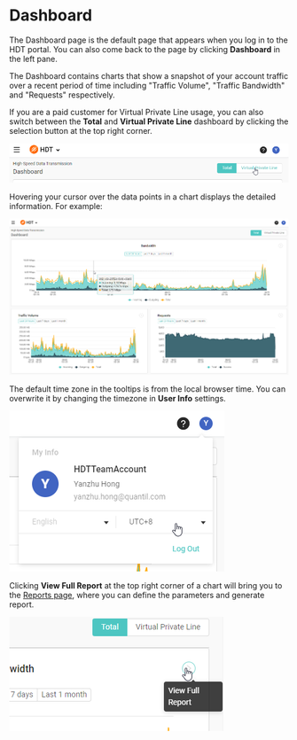 # Dashboard
The Dashboard page is the default page that appears when you log in to the HDT portal. You can also come back to the page by clicking **Dashboard** in the left pane.

The Dashboard contains charts that show a snapshot of your account traffic over a recent period of time including "Traffic Volume", "Traffic Bandwidth" and "Requests" respectively.

If you are a paid customer for Virtual Private Line usage, you can also switch between the **Total** and **Virtual Private Line** dashboard by clicking the selection button at the top right corner.

![null](</docs/resources/images/dashboard/selectTotalOrVpl.png>)

Hovering your cursor over the data points in a chart displays the detailed information. For example:

![null](</docs/resources/images/dashboard/dashboard.png>)

The default time zone in the tooltips is from the local browser time. You can overwrite it by changing the timezone in **User Info** settings.

![null](</docs/resources/images/dashboard/myInfo.png>)

Clicking **View Full Report** at the top right corner of a chart will bring you to the [Reports page](</docs/portal/reports.md>), where you can define the parameters and generate report.

![null](</docs/resources/images/dashboard/viewFullReport.png>)

